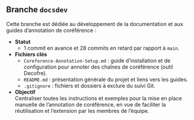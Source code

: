 ## Branche `docsdev`

Cette branche est dédiée au développement de la documentation et aux guides d’annotation de coréférence :

- **Statut**  
  - 1 commit en avance et 28 commits en retard par rapport à `main`.
- **Fichiers clés**  
  - `Coreference-Annotation-Setup.md` : guide d’installation et de configuration pour annoter des chaînes de coréférence (outil Decofre).  
  - `README.md` : présentation générale du projet et liens vers les guides.  
  - `.gitignore` : fichiers et dossiers à exclure du suivi Git.
- **Objectif**  
  Centraliser toutes les instructions et exemples pour la mise en place manuelle de l’annotation de coréférence, en vue de faciliter la réutilisation et l’extension par les membres de l’équipe.
